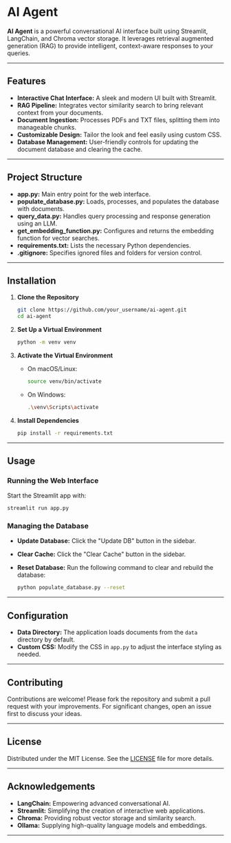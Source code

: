 # AI Agent 

**AI Agent** is a powerful conversational AI interface built using Streamlit, LangChain, and Chroma vector storage. It leverages retrieval augmented generation (RAG) to provide intelligent, context-aware responses to your queries.

---

## Features

- **Interactive Chat Interface:** A sleek and modern UI built with Streamlit.
- **RAG Pipeline:** Integrates vector similarity search to bring relevant context from your documents.
- **Document Ingestion:** Processes PDFs and TXT files, splitting them into manageable chunks.
- **Customizable Design:** Tailor the look and feel easily using custom CSS.
- **Database Management:** User-friendly controls for updating the document database and clearing the cache.

---

## Project Structure

- **app.py:** Main entry point for the web interface.
- **populate_database.py:** Loads, processes, and populates the database with documents.
- **query_data.py:** Handles query processing and response generation using an LLM.
- **get_embedding_function.py:** Configures and returns the embedding function for vector searches.
- **requirements.txt:** Lists the necessary Python dependencies.
- **.gitignore:** Specifies ignored files and folders for version control.

---

## Installation

1. **Clone the Repository**

   ```bash
   git clone https://github.com/your_username/ai-agent.git
   cd ai-agent
   ```

2. **Set Up a Virtual Environment**

   ```bash
   python -m venv venv
   ```

3. **Activate the Virtual Environment**

   - On macOS/Linux:
     ```bash
     source venv/bin/activate
     ```
   - On Windows:
     ```bash
     .\venv\Scripts\activate
     ```

4. **Install Dependencies**

   ```bash
   pip install -r requirements.txt
   ```

---

## Usage

### Running the Web Interface

Start the Streamlit app with:

```bash
streamlit run app.py
```

### Managing the Database

- **Update Database:** Click the "Update DB" button in the sidebar.
- **Clear Cache:** Click the "Clear Cache" button in the sidebar.
- **Reset Database:** Run the following command to clear and rebuild the database:
  
  ```bash
  python populate_database.py --reset
  ```

---

## Configuration

- **Data Directory:** The application loads documents from the `data` directory by default.
- **Custom CSS:** Modify the CSS in `app.py` to adjust the interface styling as needed.

---

## Contributing

Contributions are welcome! Please fork the repository and submit a pull request with your improvements. For significant changes, open an issue first to discuss your ideas.

---

## License

Distributed under the MIT License. See the [LICENSE](LICENSE) file for more details.

---

## Acknowledgements

- **LangChain:** Empowering advanced conversational AI.
- **Streamlit:** Simplifying the creation of interactive web applications.
- **Chroma:** Providing robust vector storage and similarity search.
- **Ollama:** Supplying high-quality language models and embeddings.

---
